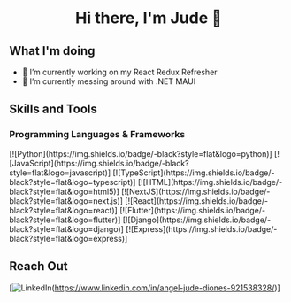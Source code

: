 <h1 align="center"> Hi there, I'm Jude 👋 </h1>

## What I'm doing
- 🔭 I’m currently working on my React Redux Refresher
- 🌱 I’m currently messing around with .NET MAUI

## Skills and Tools
<h3> Programming Languages & Frameworks </h3>
[![Python](https://img.shields.io/badge/-black?style=flat&logo=python)]
[![JavaScript](https://img.shields.io/badge/-black?style=flat&logo=javascript)]
[![TypeScript](https://img.shields.io/badge/-black?style=flat&logo=typescript)]
[![HTML](https://img.shields.io/badge/-black?style=flat&logo=html5)]
[![NextJS](https://img.shields.io/badge/-black?style=flat&logo=next.js)]
[![React](https://img.shields.io/badge/-black?style=flat&logo=react)]
[![Flutter](https://img.shields.io/badge/-black?style=flat&logo=flutter)]
[![Django](https://img.shields.io/badge/-black?style=flat&logo=django)]
[![Express](https://img.shields.io/badge/-black?style=flat&logo=express)]

## Reach Out
[![LinkedIn](https://img.icons8.com/color/48/000000/linkedin.png)(https://www.linkedin.com/in/angel-jude-diones-921538328/)] 

<!--
**AJ4work/AJ4Work** is a ✨ _special_ ✨ repository because its `README.md` (this file) appears on your GitHub profile.

Here are some ideas to get you started:

- 🔭 I’m currently working on ...
- 🌱 I’m currently learning ...
- 👯 I’m looking to collaborate on ...
- 🤔 I’m looking for help with ...
- 💬 Ask me about ...
- 📫 How to reach me: ...
- 😄 Pronouns: ...
- ⚡ Fun fact: ...
-->
